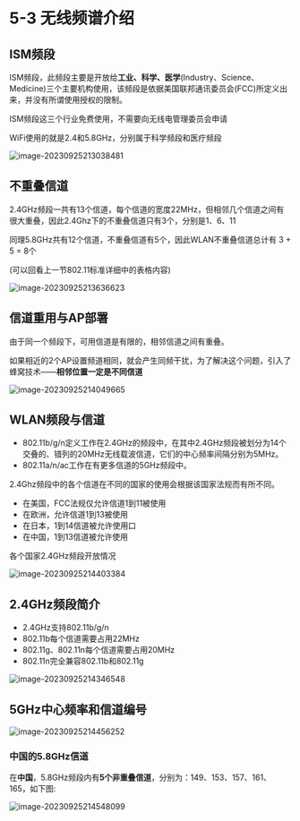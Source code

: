 # 5-3 无线频谱介绍

## ISM频段

ISM频段，此频段主要是开放给**工业、科学、医学**(Industry、Science、Medicine)三个主要机构使用，该频段是依据美国联邦通讯委员会(FCC)所定义出来，并没有所谓使用授权的限制。

ISM频段这三个行业免费使用，不需要向无线电管理委员会申请

WiFi使用的就是2.4和5.8GHz，分别属于科学频段和医疗频段

![image-20230925213038481](https://img.yatjay.top/md/image-20230925213038481.png)

## 不重叠信道

2.4GHz频段一共有13个信道，每个信道的宽度22MHz，但相邻几个信道之间有很大重叠，因此2.4Ghz下的不重叠信道只有3个，分别是1、6、11

同理5.8GHz共有12个信道，不重叠信道有5个，因此WLAN不重叠信道总计有 3 + 5 = 8个

(可以回看上一节802.11标准详细中的表格内容)

![image-20230925213636623](https://img.yatjay.top/md/image-20230925213636623.png)

## 信道重用与AP部署

由于同一个频段下，可用信道是有限的，相邻信道之间有重叠。

如果相近的2个AP设置频道相同，就会产生同频干扰，为了解决这个问题，引入了蜂窝技术——**相邻位置一定是不同信道**

![image-20230925214049665](https://img.yatjay.top/md/image-20230925214049665.png)

## WLAN频段与信道

- 802.11b/g/n定义工作在2.4GHz的频段中，在其中2.4GHz频段被划分为14个交叠的、错列的20MHz无线载波信道，它们的中心频率间隔分别为5MHz。
- 802.11a/n/ac工作在有更多信道的5GHz频段中。

2.4Ghz频段中的各个信道在不同的国家的使用会根据该国家法规而有所不同。

- 在美国，FCC法规仅允许信道1到11被使用
- 在欧洲，允许信道1到13被使用
- 在日本，1到14信道被允许使用口
- 在中国，1到13信道被允许使用

各个国家2.4GHz频段开放情况

![image-20230925214403384](https://img.yatjay.top/md/image-20230925214403384.png)

## 2.4GHz频段简介

- 2.4GHz支持802.11b/g/n
- 802.11b每个信道需要占用22MHz
- 802.11g、802.11n每个信道需要占用20MHz
- 802.11n完全兼容802.11b和802.11g

![image-20230925214346548](https://img.yatjay.top/md/image-20230925214346548.png)

## 5GHz中心频率和信道编号

![image-20230925214456252](https://img.yatjay.top/md/image-20230925214456252.png)

### 中国的5.8GHz信道

在**中国**，5.8GHz频段内有**5个非重叠信道**，分别为：149、153、157、161、165，如下图:

![image-20230925214548099](https://img.yatjay.top/md/image-20230925214548099.png)